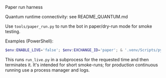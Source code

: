 Paper run harness

Quantum runtime connectivity: see README_QUANTUM.md

Use `tools/paper_run.py` to run the bot in paper/dry-run mode for smoke testing.

Examples (PowerShell):

```powershell
$env:ENABLE_LIVE='false'; $env:EXCHANGE_ID='paper'; & '.venv/Scripts/python.exe' tools/paper_run.py --minutes 60
```

This runs `run_live.py` in a subprocess for the requested time and then terminates it. It's intended for short smoke-runs; for production continuous running use a process manager and logs.
